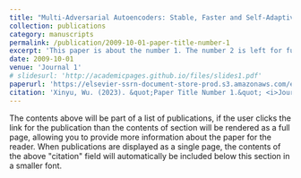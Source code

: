 ```yaml
---
title: "Multi-Adversarial Autoencoders: Stable, Faster and Self-Adaptive Representation Learning"
collection: publications
category: manuscripts
permalink: /publication/2009-10-01-paper-title-number-1
excerpt: 'This paper is about the number 1. The number 2 is left for future work.'
date: 2009-10-01
venue: 'Journal 1'
# slidesurl: 'http://academicpages.github.io/files/slides1.pdf'
paperurl: 'https://elsevier-ssrn-document-store-prod.s3.amazonaws.com/eswa/621996d0-7ff8-4cca-a198-ac6eb1f0adeb-meca.pdf?response-content-disposition=inline&X-Amz-Security-Token=IQoJb3JpZ2luX2VjECoaCXVzLWVhc3QtMSJGMEQCIFN53uXTxBkn7HJyyFwilHTEb5cvqlQAJZ5LEWb62FrmAiBmcybUs%2FvEBSgDAMUqTe%2FzYsDpHjFUUeUjtFMMuoBa8irHBQiD%2F%2F%2F%2F%2F%2F%2F%2F%2F%2F8BEAQaDDMwODQ3NTMwMTI1NyIMkAzYAf00PzvasQROKpsFmnLnE7kDmCJphfwskApbKwe4EQDl4gctCQl%2F74k%2F%2FeEjzE97Z3%2BecEmZyIo5lA9I45YEmT5Cm6P8CvU1uX%2FpMhVqMCZhaayzsVtBFILhN8HaZt%2FVUGdOQOff%2B%2B0c4CGGD%2FQ1TzDWRcc%2FT8vkV%2BezDYsBcdIg6cJwyyrXIctVXDgJr1wy1X12Hsu4t7w4Fc3Acklw5aCgTuKvYFmEUq0%2FbBrvz9ju2o5yvYLgJGY0RH7hcVpcySVUm8Cf75%2Fhe6NGZpstDyZuWOnDf%2Bj0KKO3PpPnPfyFqupp1fkqXRw484m97RRXxg35kkqsKWVD%2BytIMUSvnVyKUyjTztfzrGLfccJ0w%2FObV9sbhWUiDhnt%2FLxqvLiPxuC31aaufFLmxc7QS%2BjPxSNzkxX08JmejRd%2F2fGUbiCasbF9wUJzr%2FBMt9NHH9p8A%2BXBVysJpecLi7ICozxf33Iv1lmOmIinTvogQfSTOWxqkgzFEV%2B56nOvZ5WqJDg02vx4mRa7Qx5wfFOAbA11gpY3%2BotRD%2FA7xQYUeI%2FH7RkPFWUfkvgqDeb7YrzF04Ze6nIPNaT%2BdSTDwydZLGICyavxu%2B2E4ss95qAbQjvfXgaSZpEZ9BJZll75S6sAoc3ZJxFIvppcK5lp1ejdgfLxBkB8NlO0zFQwMPaCIDtp9Av5MHiFzKpJCn%2FaDaZBVVf3vrwA4vUcsO3lHRJp8B0%2FTKYCZyc5nfvskIc%2BHit42DoDAyjJa7yzgWFSSWOE%2BnPja4nIC9EP85DVH1ptx8pJoFYsQLoG%2BYDoEJ2cEouHYG%2BEWP%2Bc9%2F3IpT0UajgXV9INwcJXJFR5DPOSD1l4pA%2BsX%2BfnLSL%2BrX2q4nQ3oAwlI%2FstgFxDA0yEcfWeJcbXHhHyDnM%2Fhj2rYDCg%2FaG4BjqyAeN0FQWNZjXeVjtytxT7s%2Faa68PPm867BV08HZF0eI0FqyakGtwBk3XfUpeOd97GJjTtJLke7VTO9bZotj%2Frsj5xoQigE7hS7dVUyxjIHkPhYVIyUQWbWV%2FI3WEkBXRmHzSfdQV1nCW4lfXxZzJ%2BXH52m46TAoAU4OEyCtj4xmRTHcUxaBt%2FpDl5rUgBvh6oVFs%2BC0VrScLaYi2URMJ2%2B4B4zXf0d4SORew1hEvFpATeiBw%3D&X-Amz-Algorithm=AWS4-HMAC-SHA256&X-Amz-Date=20241011T021356Z&X-Amz-SignedHeaders=host&X-Amz-Expires=300&X-Amz-Credential=ASIAUPUUPRWERHVU2JXQ%2F20241011%2Fus-east-1%2Fs3%2Faws4_request&X-Amz-Signature=f283a63bf03b6fb7ca76faa6f8363f603786fb9bec85a02d411eb9661dff163f'
citation: 'Xinyu, Wu. (2023). &quot;Paper Title Number 1.&quot; <i>Journal 1</i>. 1(1).'
---
```


The contents above will be part of a list of publications, if the user clicks the link for the publication than the contents of section will be rendered as a full page, allowing you to provide more information about the paper for the reader. When publications are displayed as a single page, the contents of the above "citation" field will automatically be included below this section in a smaller font.